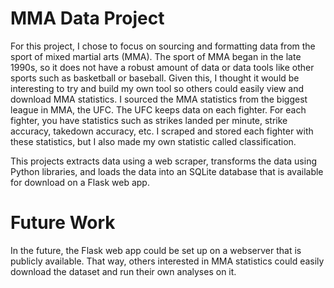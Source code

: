 # MMA Data Project

For this project, I chose to focus on sourcing and formatting data from the sport of mixed martial
arts (MMA). The sport of MMA began in the late 1990s, so it does not have a robust amount of
data or data tools like other sports such as basketball or baseball. Given this, I thought it would
be interesting to try and build my own tool so others could easily view and download MMA
statistics. I sourced the MMA statistics from the biggest league in MMA, the UFC. The UFC
keeps data on each fighter. For each fighter, you have statistics such as strikes landed per minute,
strike accuracy, takedown accuracy, etc. I scraped and stored each fighter with these statistics,
but I also made my own statistic called classification.

This projects extracts data using a web scraper, transforms the data using Python
libraries, and loads the data into an SQLite database that is available for download on a Flask web app.

# Future Work

In the future, the Flask web app could be set up on a webserver that is publicly available. That
way, others interested in MMA statistics could easily download the dataset and run their own
analyses on it.
